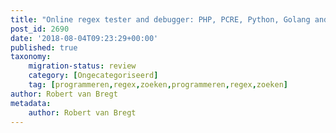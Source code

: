 ```yaml
---
title: "Online regex tester and debugger: PHP, PCRE, Python, Golang and JavaScript"
post_id: 2690
date: '2018-08-04T09:23:29+00:00'
published: true
taxonomy:
    migration-status: review
    category: [Ongecategoriseerd]
    tag: [programmeren,regex,zoeken,programmeren,regex,zoeken]
author: Robert van Bregt
metadata:
    author: Robert van Bregt
---
```

